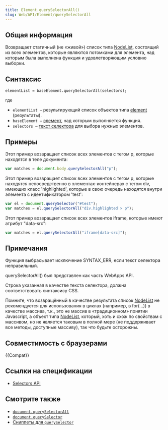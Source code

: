```yaml
---
title: Element.querySelectorAll()
slug: Web/API/Element/querySelectorAll
---
```


## Общая информация

Возвращает статичный (не «живой») список типа [NodeList](/ru/docs/Web/API/NodeList), состоящий из всех элементов, которые являются потомками для элемента, над которым была выполнена функция и удовлетворяющим условию выборки.

## Синтаксис

```
elementList = baseElement.querySelectorAll(selectors);
```

где

- `elementList —` результирующий список объектов типа [element](/ru/docs/Web/API/Element) (результаты).
- `baseElement —` [элемент](/ru/docs/Web/API/Element), над которым выполняется функция.
- `selectors —` [текст селектора](/ru/docs/Web/Guide/CSS/Getting_Started/Selectors) для выбора нужных элементов.

## Примеры

Этот пример возвращает список всех элементов с тегом p, которые находятся в теле документа:

```js
var matches = document.body.querySelectorAll("p");
```

Этот пример возвращает список всех элементов с тегом p, которые находятся непосредственно в элементах-контейнерах с тегом div, имеющих класс 'highlighted', которые в свою очередь находятся внутри элемента с идентификатором 'test':

```js
var el = document.querySelector("#test");
var matches = el.querySelectorAll("div.highlighted > p");
```

Этот пример возвращает список всех элементов iframe, которые имеют атрибут "data-src":

```js
var matches = el.querySelectorAll("iframe[data-src]");
```

## Примечания

Функция выбрасывает исключение SYNTAX_ERR, если текст селектора неправильный.

querySelectorAll() был представлен как часть WebApps API.

Строка указанная в качестве текста селектора, должна соответствовать синтаксису CSS.

Помните, что возвращённый в качестве результата список [NodeList](/ru/docs/Web/API/NodeList) не рекомендуется для использования в циклах (например, в for(...)) в качестве массива, т.к., это не массив в «традиционном» понятии Javascript, а объект типа [NodeList](/ru/docs/Web/API/NodeList), который, хоть и схож по свойствам с массивом, но не является таковым в полной мере (не поддерживает все методы, доступные массиву), так что будьте осторожны.

## Совместимость с браузерами

{{Compat}}

## Ссылки на спецификации

- [Selectors API](http://www.w3.org/TR/selectors-api/)

## Смотрите также

- [`document.querySelectorAll`](/ru/docs/DOM/Document.querySelectorAll)
- [`document.querySelector`](/ru/docs/DOM/Document.querySelector)
- [Сниппеты для `querySelector`](/ru/docs/Code_snippets/QuerySelector)
